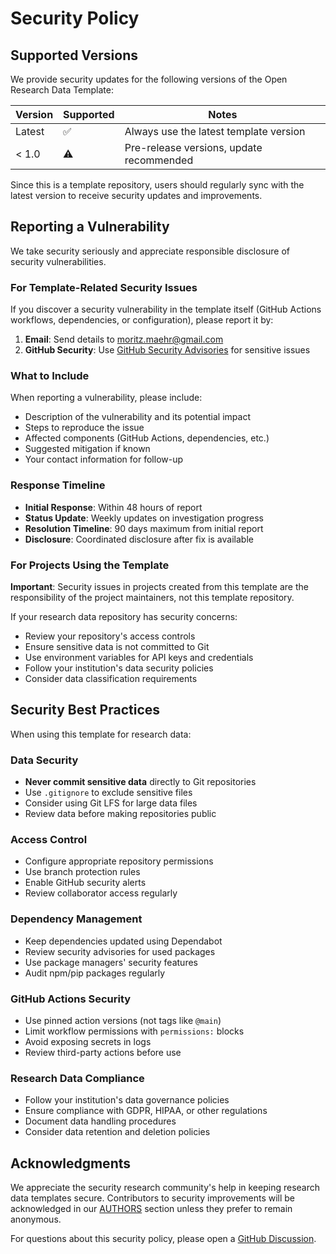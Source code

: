 # Security Policy

## Supported Versions

We provide security updates for the following versions of the Open Research Data Template:

| Version | Supported          | Notes                                    |
| ------- | ------------------ | ---------------------------------------- |
| Latest  | :white_check_mark: | Always use the latest template version   |
| < 1.0   | :warning:          | Pre-release versions, update recommended |

Since this is a template repository, users should regularly sync with the latest version to receive security updates and improvements.

## Reporting a Vulnerability

We take security seriously and appreciate responsible disclosure of security vulnerabilities.

### For Template-Related Security Issues

If you discover a security vulnerability in the template itself (GitHub Actions workflows, dependencies, or configuration), please report it by:

1. **Email**: Send details to [moritz.maehr@gmail.com](mailto:moritz.maehr@gmail.com)
2. **GitHub Security**: Use [GitHub Security Advisories](https://github.com/maehr/open-research-data-template/security/advisories/new) for sensitive issues

### What to Include

When reporting a vulnerability, please include:

- Description of the vulnerability and its potential impact
- Steps to reproduce the issue
- Affected components (GitHub Actions, dependencies, etc.)
- Suggested mitigation if known
- Your contact information for follow-up

### Response Timeline

- **Initial Response**: Within 48 hours of report
- **Status Update**: Weekly updates on investigation progress
- **Resolution Timeline**: 90 days maximum from initial report
- **Disclosure**: Coordinated disclosure after fix is available

### For Projects Using the Template

**Important**: Security issues in projects created from this template are the responsibility of the project maintainers, not this template repository.

If your research data repository has security concerns:

- Review your repository's access controls
- Ensure sensitive data is not committed to Git
- Use environment variables for API keys and credentials
- Follow your institution's data security policies
- Consider data classification requirements

## Security Best Practices

When using this template for research data:

### Data Security

- **Never commit sensitive data** directly to Git repositories
- Use `.gitignore` to exclude sensitive files
- Consider using Git LFS for large data files
- Review data before making repositories public

### Access Control

- Configure appropriate repository permissions
- Use branch protection rules
- Enable GitHub security alerts
- Review collaborator access regularly

### Dependency Management

- Keep dependencies updated using Dependabot
- Review security advisories for used packages
- Use package managers' security features
- Audit npm/pip packages regularly

### GitHub Actions Security

- Use pinned action versions (not tags like `@main`)
- Limit workflow permissions with `permissions:` blocks
- Avoid exposing secrets in logs
- Review third-party actions before use

### Research Data Compliance

- Follow your institution's data governance policies
- Ensure compliance with GDPR, HIPAA, or other regulations
- Document data handling procedures
- Consider data retention and deletion policies

## Acknowledgments

We appreciate the security research community's help in keeping research data templates secure. Contributors to security improvements will be acknowledged in our [AUTHORS](README.md#authors-and-credits) section unless they prefer to remain anonymous.

For questions about this security policy, please open a [GitHub Discussion](https://github.com/maehr/open-research-data-template/discussions).
